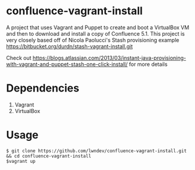confluence-vagrant-install
===================

A project that uses Vagrant and Puppet to create and boot a VirtualBox VM and then to download and install a copy of Confluence 5.1.  This project is very closely based off of Nicola Paolucci's Stash provisioning example https://bitbucket.org/durdn/stash-vagrant-install.git

Check out https://blogs.atlassian.com/2013/03/instant-java-provisioning-with-vagrant-and-puppet-stash-one-click-install/ for more details

# Dependencies

1. Vagrant
2. VirtualBox

# Usage

	$ git clone https://github.com/lwndev/confluence-vagrant-install.git && cd confluence-vagrant-install
	$vagrant up
